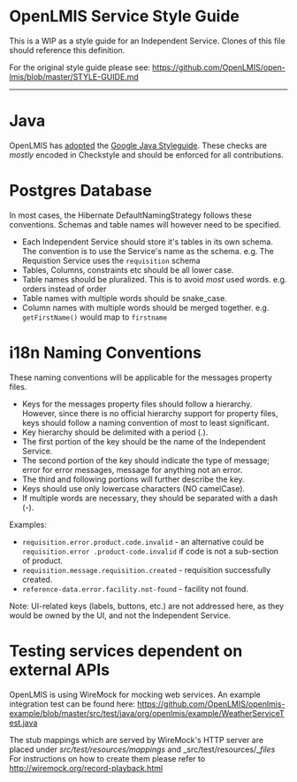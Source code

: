 # OpenLMIS Service Style Guide
This is a WIP as a style guide for an Independent Service.  Clones of this file should reference this definition.

For the original style guide please see:
https://github.com/OpenLMIS/open-lmis/blob/master/STYLE-GUIDE.md

---

# Java
OpenLMIS has [adopted](https://groups.google.com/d/msg/openlmis-dev/CCwBglBFbpk/pY406WbkAAAJ) the [Google Java Styleguide](https://google.github.io/styleguide/javaguide.html).  These checks are *mostly* encoded in Checkstyle and should be enforced for all contributions.

# Postgres Database
In most cases, the Hibernate DefaultNamingStrategy follows these conventions.  Schemas and table names will however need to be specified.

* Each Independent Service should store it's tables in its own schema.  The convention is to use the Service's name as the schema.  e.g. The Requistion Service uses the `requisition` schema
* Tables, Columns, constraints etc should be all lower case.
* Table names should be pluralized.  This is to avoid *most* used words. e.g. orders instead of order
* Table names with multiple words should be snake_case.
* Column names with multiple words should be merged together.  e.g. `getFirstName()` would map to `firstname`

# i18n Naming Conventions
These naming conventions will be applicable for the messages property files.

* Keys for the messages property files should follow a hierarchy. However, since there is no 
official hierarchy support for property files, keys should follow a naming convention of most to 
least significant.
* Key hierarchy should be delimited with a period (.).
* The first portion of the key should be the name of the Independent Service.
* The second portion of the key should indicate the type of message; error for error messages, 
message for anything not an error.
* The third and following portions will further describe the key.
* Keys should use only lowercase characters (NO camelCase).
* If multiple words are necessary, they should be separated with a dash (-).

Examples:

* `requisition.error.product.code.invalid` - an alternative could be `requisition.error
.product-code.invalid` if code is not a sub-section of product.
* `requisition.message.requisition.created` - requisition successfully created.
* `reference-data.error.facility.not-found` - facility not found.

Note: UI-related keys (labels, buttons, etc.) are not addressed here, as they would be owned by the
UI, and not the Independent Service.

# Testing services dependent on external APIs
OpenLMIS is using WireMock for mocking web services. An example integration test can be found here:
https://github.com/OpenLMIS/openlmis-example/blob/master/src/test/java/org/openlmis/example/WeatherServiceTest.java

The stub mappings which are served by WireMock's HTTP server are placed under _src/test/resources/mappings_ and _src/test/resources/__files_
For instructions on how to create them please refer to http://wiremock.org/record-playback.html
